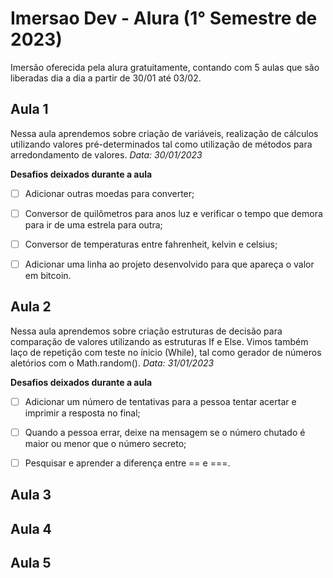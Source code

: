 # Imersao Dev - Alura (1° Semestre de 2023)
Imersão oferecida pela alura gratuitamente, contando com 5 aulas que são liberadas dia a dia a partir de 30/01 até 03/02.

## Aula 1
Nessa aula aprendemos sobre criação de variáveis, realização de cálculos utilizando valores pré-determinados tal como utilização de métodos para arredondamento de valores.
_Data: 30/01/2023_

__Desafios deixados durante a aula__

- [ ] Adicionar outras moedas para converter;

- [ ] Conversor de quilômetros para anos luz e verificar o tempo que demora para ir de uma estrela para outra;

- [ ] Conversor de temperaturas entre fahrenheit, kelvin e celsius;

- [ ] Adicionar uma linha ao projeto desenvolvido para que apareça o valor em bitcoin.

## Aula 2

Nessa aula aprendemos sobre criação estruturas de decisão para comparação de valores utilizando as estruturas If e Else. Vimos também laço de repetição com teste no ínicio (While), tal como gerador de números aletórios com o Math.random().
_Data: 31/01/2023_

__Desafios deixados durante a aula__

- [ ] Adicionar um número de tentativas para a pessoa tentar acertar e imprimir a resposta no final;

- [ ] Quando a pessoa errar, deixe na mensagem se o número chutado é maior ou menor que o número secreto;

- [ ] Pesquisar e aprender a diferença entre == e ===.

## Aula 3

## Aula 4

## Aula 5
 
